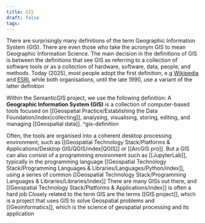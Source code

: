 ```yaml
---
title: GIS
draft: false
tags:
---
```

There are surprisingly many definitions of the term Geographic Information System (GIS). There are even those who take the acronym GIS to mean Geographic Information Science. 
The main decision in the definitions of GIS is between the definitions that see GIS as referring to a collection of software tools or as a collection of hardware, software, data, people, and methods.  Today (2025), most people adopt the first definition, e.g [Wikipedia](https://en.wikipedia.org/wiki/Geographic_information_system) and  [ESRI](https://www.esri.com/en-us/what-is-gis/overview), while both organisations, until the late 1990, use a variant of the latter definition

Within the SemanticGIS project, we use the following definition:
A **Geographic Information System (GIS)** is a collection of computer-based tools focused on [[Geospatial Practice/Establishing the Data Foundation/index|collecting]], analysing, visualising, storing, editing, and managing [[Geospatial data]]. ^gis-definition

Often, the tools are organised into a coherent desktop processing environment, such as [[Geospatial Technology Stack/Platforms & Applications/Desktop GIS/QGIS/index|QGIS]] or [[ArcGIS pro]]. But a GIS can also consist of a programming environment such as [[JupyterLab]], typically in the programming language [[Geospatial Technology Stack/Programming Languages & Libraries/Languages/Python/index]], using a series of common [[Geospatial Technology Stack/Programming Languages & Libraries/Libraries/index]]
There are many GISs out there, and [[Geospatial Technology Stack/Platforms & Applications/index]] is often a hard job
Closely related to the term GIS are the terms [[GIS project]], which is a project that uses GIS to solve Geospatial problems and [[Geoinformatics]], which is the science of geospatial processing and its application